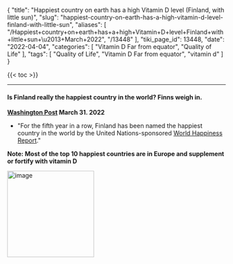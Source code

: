 {
    "title": "Happiest country on earth has a high Vitamin D level (Finland, with little sun)",
    "slug": "happiest-country-on-earth-has-a-high-vitamin-d-level-finland-with-little-sun",
    "aliases": [
        "/Happiest+country+on+earth+has+a+high+Vitamin+D+level+Finland+with+little+sun+\u2013+March+2022",
        "/13448"
    ],
    "tiki_page_id": 13448,
    "date": "2022-04-04",
    "categories": [
        "Vitamin D Far from equator",
        "Quality of Life"
    ],
    "tags": [
        "Quality of Life",
        "Vitamin D Far from equator",
        "vitamin d"
    ]
}


{{< toc >}} 

---

#### Is Finland really the happiest country in the world? Finns weigh in.

 **[Washington Post](https://www.washingtonpost.com/travel/2022/03/31/finland-happiest-country/?utm_campaign=wp_the_optimist&utm_medium=email&utm_source=newsletter&wpisrc=nl_optimist&carta-url=https://s2.washingtonpost.com/car-ln-tr/367ed8e/624b2f3279d9d21aa11a33be/596bdb5f9bbc0f403f990f33/35/54/624b2f3279d9d21aa11a33be) March 31. 2022** 

* "For the fifth year in a row, Finland has been named the happiest country in the world by the United Nations-sponsored [World Happiness Report](https://happiness-report.s3.amazonaws.com/2022/WHR%2022.pdf)."

 **Note: Most of the top 10 happiest countries are in Europe and supplement or fortify with vitamin D** 

<img src="https://d1bk1kqxc0sym.cloudfront.net/attachments/jpeg/happiest-2020.jpg" alt="image" width="200">